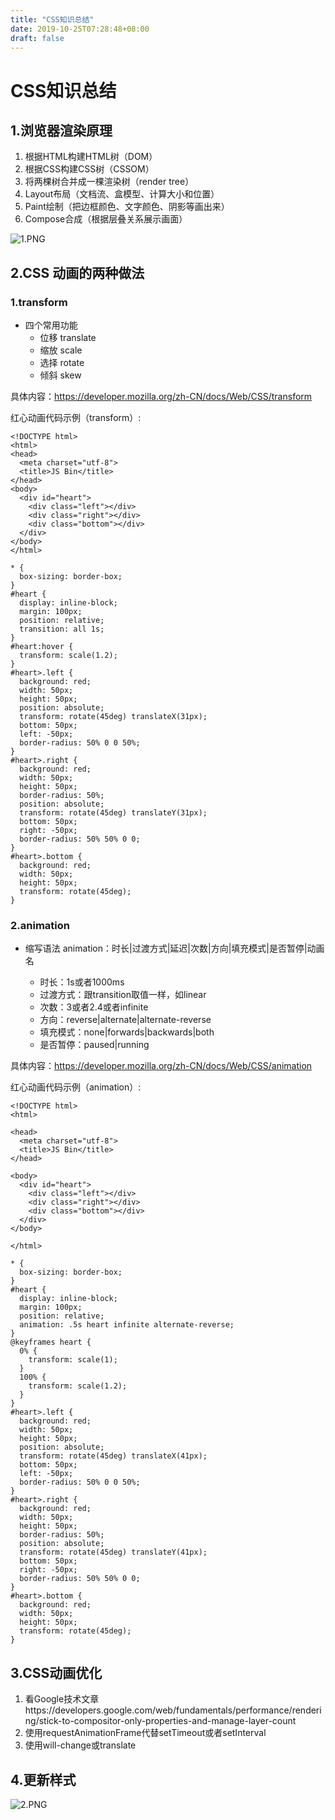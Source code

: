 ```yaml
---
title: "CSS知识总结"
date: 2019-10-25T07:28:48+08:00
draft: false
---
```


# CSS知识总结

## 1.浏览器渲染原理

1. 根据HTML构建HTML树（DOM）
2. 根据CSS构建CSS树（CSSOM）
3. 将两棵树合并成一棵渲染树（render tree）
4. Layout布局（文档流、盒模型、计算大小和位置）
5. Paint绘制（把边框颜色、文字颜色、阴影等画出来）
6. Compose合成（根据层叠关系展示画面）

![1.PNG](https://i.loli.net/2019/10/27/tFSH7KDAibWnUq4.png)

## 2.CSS 动画的两种做法

### 1.transform 

  * 四个常用功能  
    - 位移 translate  
    - 缩放 scale  
    - 选择 rotate  
    - 倾斜 skew

具体内容：https://developer.mozilla.org/zh-CN/docs/Web/CSS/transform

红心动画代码示例（transform）:
```
<!DOCTYPE html>
<html>
<head>
  <meta charset="utf-8">
  <title>JS Bin</title>
</head>
<body>
  <div id="heart">
    <div class="left"></div>
    <div class="right"></div>
    <div class="bottom"></div>
  </div>
</body>
</html>
```
```
* {
  box-sizing: border-box;
}
#heart {
  display: inline-block;
  margin: 100px;
  position: relative;
  transition: all 1s;
}
#heart:hover {
  transform: scale(1.2);
}
#heart>.left {
  background: red;
  width: 50px;
  height: 50px;
  position: absolute;
  transform: rotate(45deg) translateX(31px);
  bottom: 50px;
  left: -50px;
  border-radius: 50% 0 0 50%;
}
#heart>.right {
  background: red;
  width: 50px;
  height: 50px;
  border-radius: 50%;
  position: absolute;
  transform: rotate(45deg) translateY(31px);
  bottom: 50px;
  right: -50px;
  border-radius: 50% 50% 0 0;
}
#heart>.bottom {
  background: red;
  width: 50px;
  height: 50px;
  transform: rotate(45deg);
}
```
### 2.animation

* 缩写语法
  animation：时长|过渡方式|延迟|次数|方向|填充模式|是否暂停|动画名

  - 时长：1s或者1000ms
  - 过渡方式：跟transition取值一样，如linear
  - 次数：3或者2.4或者infinite
  - 方向：reverse|alternate|alternate-reverse
  - 填充模式：none|forwards|backwards|both
  - 是否暂停：paused|running
  
具体内容：https://developer.mozilla.org/zh-CN/docs/Web/CSS/animation

红心动画代码示例（animation）:
```
<!DOCTYPE html>
<html>

<head>
  <meta charset="utf-8">
  <title>JS Bin</title>
</head>

<body>
  <div id="heart">
    <div class="left"></div>
    <div class="right"></div>
    <div class="bottom"></div>
  </div>
</body>

</html>
```
```
* {
  box-sizing: border-box;
}
#heart {
  display: inline-block;
  margin: 100px;
  position: relative;
  animation: .5s heart infinite alternate-reverse;
}
@keyframes heart {
  0% {
    transform: scale(1);
  }
  100% {
    transform: scale(1.2);
  }
}
#heart>.left {
  background: red;
  width: 50px;
  height: 50px;
  position: absolute;
  transform: rotate(45deg) translateX(41px);
  bottom: 50px;
  left: -50px;
  border-radius: 50% 0 0 50%;
}
#heart>.right {
  background: red;
  width: 50px;
  height: 50px;
  border-radius: 50%;
  position: absolute;
  transform: rotate(45deg) translateY(41px);
  bottom: 50px;
  right: -50px;
  border-radius: 50% 50% 0 0;
}
#heart>.bottom {
  background: red;
  width: 50px;
  height: 50px;
  transform: rotate(45deg);
}
```

## 3.CSS动画优化

1. 看Google技术文章https://developers.google.com/web/fundamentals/performance/rendering/stick-to-compositor-only-properties-and-manage-layer-count
2. 使用requestAnimationFrame代替setTimeout或者setInterval
3. 使用will-change或translate

## 4.更新样式
![2.PNG](https://i.loli.net/2019/10/27/Nkn5IsWHfmDdyoY.png)